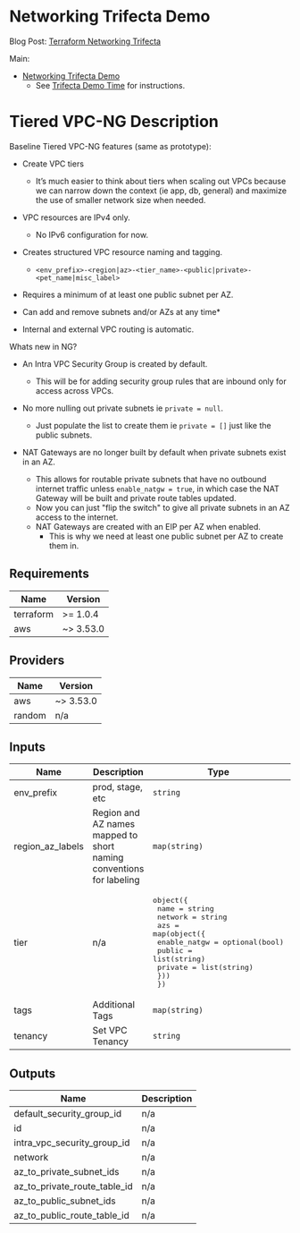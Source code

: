 # Networking Trifecta Demo
Blog Post:
[Terraform Networking Trifecta ](https://jq1.io/posts/tnt/)

Main:
- [Networking Trifecta Demo](https://github.com/JudeQuintana/terraform-main/tree/main/networking_trifecta_demo)
  - See [Trifecta Demo Time](https://jq1.io/posts/tnt/#trifecta-demo-time) for instructions.

# Tiered VPC-NG Description
Baseline Tiered VPC-NG features (same as prototype):

- Create VPC tiers
  - It’s much easier to think about tiers when scaling out VPCs because we can narrow down the context (ie app, db, general) and maximize the use of smaller network size when needed.

- VPC resources are IPv4 only.
  - No IPv6 configuration for now.

- Creates structured VPC resource naming and tagging.
  - `<env_prefix>-<region|az>-<tier_name>-<public|private>-<pet_name|misc_label>`

- Requires a minimum of at least one public subnet per AZ.

- Can add and remove subnets and/or AZs at any time*

- Internal and external VPC routing is automatic.

Whats new in NG?

- An Intra VPC Security Group is created by default.
  - This will be for adding security group rules that are inbound only
    for access across VPCs.

- No more nulling out private subnets ie `private = null`.
  - Just populate the list to create them ie `private = []` just like
  the public subnets.

- NAT Gateways are no longer built by default when private subnets exist in an AZ.
  - This allows for routable private subnets that have no outbound internet traffic unless `enable_natgw = true`, in which case the NAT Gateway will be built and private route tables updated.
  - Now you can just "flip the switch" to give all private
 subnets in an AZ access to the internet.
  - NAT Gateways are created with an EIP per AZ when enabled.
    - This is why we need at least one public subnet per AZ to create them in.

## Requirements

| Name | Version |
|------|---------|
| terraform | >= 1.0.4 |
| aws | ~> 3.53.0 |

## Providers

| Name | Version |
|------|---------|
| aws | ~> 3.53.0 |
| random | n/a |

## Inputs

| Name | Description | Type | Default | Required |
|------|-------------|------|---------|:--------:|
| env\_prefix | prod, stage, etc | `string` | n/a | yes |
| region\_az\_labels | Region and AZ names mapped to short naming conventions for labeling | `map(string)` | n/a | yes |
| tier | n/a | <pre>object({<br>    name    = string<br>    network = string<br>    azs = map(object({<br>      enable_natgw = optional(bool)<br>      public       = list(string)<br>      private      = list(string)<br>    }))<br>  })</pre> | n/a | yes |
| tags | Additional Tags | `map(string)` | `{}` | no |
| tenancy | Set VPC Tenancy | `string` | `"default"` | no |

## Outputs

| Name | Description |
|------|-------------|
| default\_security\_group\_id | n/a |
| id | n/a |
| intra\_vpc\_security\_group\_id | n/a |
| network | n/a |
| az\_to\_private\_subnet\_ids | n/a |
| az\_to\_private\_route\_table\_id | n/a |
| az\_to\_public\_subnet\_ids | n/a |
| az\_to\_public\_route\_table\_id | n/a |
